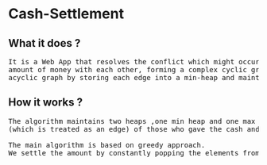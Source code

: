 # Cash-Settlement

## What it does ?
<pre>It is a Web App that resolves the conflict which might occur when a group usually credits or debit some
amount of money with each other, forming a complex cyclic graph. It simplifies the cyclic graph into an
acyclic graph by storing each edge into a min-heap and maintaining net % credit or debit at each vertex.
</pre>

## How it works ?
<pre>The algorithm maintains two heaps ,one min heap and one max heap which contains the total amount 
(which is treated as an edge) of those who gave the cash and the ones who took the cash respectively.

The main algorithm is based on greedy approach.
We settle the amount by constantly popping the elements from both the heaps.
</pre>
